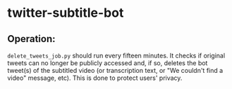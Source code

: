 # twitter-subtitle-bot

## Operation:
`delete_tweets_job.py` should run every fifteen minutes. It checks if original tweets can no
longer be publicly accessed and, if so, deletes the bot tweet(s) of the subtitled video
(or transcription text, or "We couldn't find a video" message, etc). This is done to protect
users' privacy.

